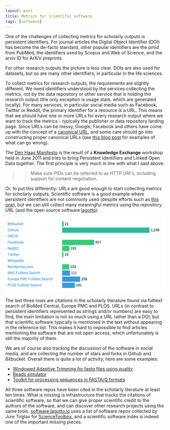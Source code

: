 ```yaml
---
layout: post
title: Metrics for scientific software
tags: [software]
---
```


One of the challenges of collecting metrics for scholarly outputs is persistent identifiers. For journal articles the Digital Object Identifier (DOI) has become the de-facto standard, other popular identifiers are the pmid from PubMed, the identifiers used by Scopus and Web of Science, and the arxiv ID for ArXiV preprints.<!--more-->

For other research outputs the picture is less clear. DOIs are also used for datasets, but so are many other identifiers, in particular in the life sciences.

To collect metrics for research outputs, the requirements are slightly different. We need identifiers understood by the services collecting the metrics, not by the data repository or other service that is holding the research output (the only exception is usage stats, which are generated locally). For many services, in particular social media such as Facebook, Twitter or Reddit, the primary identifier for a resource is a URL. This means that we should have one or more URLs for every research output where we want to track the metrics - typically the publisher or data repository landing page. Since URLs can be messy, Google, Facebook and others have come up with the concept of a [canonical URL](http://googlewebmastercentral.blogspot.de/2009/02/specify-your-canonical.html), and some care should go into constructing proper canonical URLs (see [this blog post](/2013/10/13/broken-dois/) for examples of what can go wrong).

The [Den Haag Manifesto](http://www.knowledge-exchange.info/Default.aspx?ID=462) is the result of a **Knowledge Exchange** workshop held in June 2011 and tries to bring Persistent Identifiers and Linked Open Data together. The first principle is very much in line with what I said above:

>> Make sure PIDs can be referred to as HTTP URI's, including support for content negotiation.

Or, to put this differently: URLs are good enough to start collecting metrics for scholarly outputs. Scientific software is a good example where persistent identifiers are not commonly used (despite efforts such as [this one](https://guides.github.com/activities/citable-code/)), but we can still collect many meaningful metrics using the repository URL (and the open source software [lagotto](https://github.com/articlemetrics/lagotto)):

![Number of software repositories (out of 1,404) with at least one event. Data from [software.lagotto.io](http://software.lagotto.io)](/images/software.lagotto.io.png)

The last three rows are citations in the scholarly literature found via fulltext search of BioMed Central, Europe PMC and PLOS. URLs (in contrast to persistent identifiers represented as strings and/or numbers) are easy to find, the main limitation is not so much using a URL rather than a DOI, but that scientific software typically is mentioned in the text without appearing in the reference list. This makes it hard to impossible to find articles mentioning the software that are not open access, which unfortunately is still the majority of them.

We are of course also tracking the discussion of the software in social media, and are collecting the number of stars and forks in Github and Bitbucket. Overall there is quite a lot of activity, here are some examples:

* [Windowed Adaptive Trimming for fastq files using quality](http://software.lagotto.io/works/url/https://github.com/najoshi/sickle)
* [Reads simulator](https://github.com/lh3/wgsim)
* [Toolkit for processing sequences in FASTA/Q formats](http://software.lagotto.io/works/url/https://github.com/lh3/seqtk)

All three software repos have been cited in the scholarly literature at least ten times. What is missing is infrastructure that tracks the citations of scientific software, so that we can give proper scientific credit to the authors of the software, and can discover other research projects using the same tools. [software.lagotto.io](http://software.lagotto.io) uses a list of software repos collected by Jure Triglav for [ScienceToolbox](http://sciencetoolbox.org/), and a scientific software index is indeed one of the important missing pieces.
